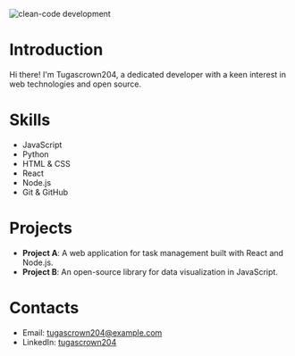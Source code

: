![clean-code development](https://media1.giphy.com/media/v1.Y2lkPTdiYzJhNDkwZWozMWxjbmI2NWhkaG4yOGMzbGxwNW1nMTNwOHBhbWs5bG1sbjN0MSZlcD12MV9naWZzX3NlYXJjaCZjdD1n/K1oJhRNg8YrJCNUrSB/giphy.gif)

# Introduction
Hi there! I'm Tugascrown204, a dedicated developer with a keen interest in web technologies and open source.

# Skills
- JavaScript
- Python
- HTML & CSS
- React
- Node.js
- Git & GitHub

# Projects
- **Project A**: A web application for task management built with React and Node.js.
- **Project B**: An open-source library for data visualization in JavaScript.

# Contacts
- Email: tugascrown204@example.com
- LinkedIn: [tugascrown204](https://www.linkedin.com/in/tugascrown204)